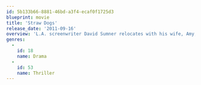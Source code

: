 ```yaml
---
id: 5b133b66-8881-46bd-a3f4-ecaf0f1725d3
blueprint: movie
title: 'Straw Dogs'
release_date: '2011-09-16'
overview: 'L.A. screenwriter David Sumner relocates with his wife, Amy, to her hometown in the deep South. There, while tensions build between them, a brewing conflict with locals becomes a threat to them both.'
genres:
  -
    id: 18
    name: Drama
  -
    id: 53
    name: Thriller
---
```


